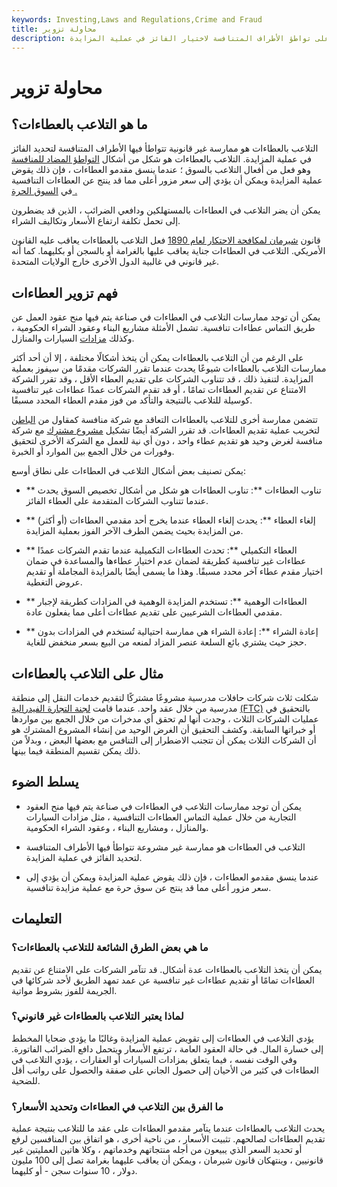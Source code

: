 ```yaml
---
keywords: Investing,Laws and Regulations,Crime and Fraud
title: محاولة تزوير
description: التلاعب بالعطاءات هو ممارسة غير قانونية تنطوي على تواطؤ الأطراف المتنافسة لاختيار الفائز في عملية المزايدة.
---
```


# محاولة تزوير
## ما هو التلاعب بالعطاءات؟

التلاعب بالعطاءات هو ممارسة غير قانونية تتواطأ فيها الأطراف المتنافسة لتحديد الفائز في عملية المزايدة. التلاعب بالعطاءات هو شكل من أشكال [التواطؤ المضاد للمنافسة](/collusion) وهو فعل من أفعال التلاعب بالسوق ؛ عندما ينسق مقدمو العطاءات ، فإن ذلك يقوض عملية المزايدة ويمكن أن يؤدي إلى سعر مزور أعلى مما قد ينتج عن العطاءات التنافسية في [السوق الحرة .](/freemarket)

يمكن أن يضر التلاعب في العطاءات بالمستهلكين ودافعي الضرائب ، الذين قد يضطرون إلى تحمل تكلفة ارتفاع الأسعار وتكاليف الشراء.

قانون [شيرمان لمكافحة الاحتكار لعام 1890](/sherman-antiturst-act) فعل التلاعب بالعطاءات يعاقب عليه القانون الأمريكي. التلاعب في العطاءات جناية يعاقب عليها بالغرامة أو بالسجن أو بكليهما. كما أنه غير قانوني في غالبية الدول الأخرى خارج الولايات المتحدة.

## فهم تزوير العطاءات

يمكن أن توجد ممارسات التلاعب في العطاءات في صناعة يتم فيها منح عقود العمل عن طريق التماس عطاءات تنافسية. تشمل الأمثلة مشاريع البناء وعقود الشراء الحكومية ، وكذلك [مزادات](/auction) السيارات والمنازل.

على الرغم من أن التلاعب بالعطاءات يمكن أن يتخذ أشكالًا مختلفة ، إلا أن أحد أكثر ممارسات التلاعب بالعطاءات شيوعًا يحدث عندما تقرر الشركات مقدمًا من سيفوز بعملية المزايدة. لتنفيذ ذلك ، قد تتناوب الشركات على تقديم العطاء الأقل ، وقد تقرر الشركة الامتناع عن تقديم العطاءات تمامًا ، أو قد تقدم الشركات عمدًا عطاءات غير تنافسية كوسيلة للتلاعب بالنتيجة والتأكد من فوز مقدم العطاء المحدد مسبقًا.

تتضمن ممارسة أخرى للتلاعب بالعطاءات التعاقد مع شركة منافسة كمقاول من [الباطن](/subcontracting) لتخريب عملية تقديم العطاءات. قد تقرر الشركة أيضًا تشكيل [مشروع مشترك](/jointventure) مع شركة منافسة لغرض وحيد هو تقديم عطاء واحد ، دون أي نية للعمل مع الشركة الأخرى لتحقيق وفورات من خلال الجمع بين الموارد أو الخبرة.

يمكن تصنيف بعض أشكال التلاعب في العطاءات على نطاق أوسع:

- ** تناوب العطاءات **: تناوب العطاءات هو شكل من أشكال تخصيص السوق يحدث عندما تتناوب الشركات المتقدمة على العطاء الفائز.

- ** إلغاء العطاء **: يحدث إلغاء العطاء عندما يخرج أحد مقدمي العطاءات (أو أكثر) من المزايدة بحيث يضمن الطرف الآخر الفوز بعملية المزايدة.

- ** العطاء التكميلي **: تحدث العطاءات التكميلية عندما تقدم الشركات عمدًا عطاءات غير تنافسية كطريقة لضمان عدم اختيار عطاءها والمساعدة في ضمان اختيار مقدم عطاء آخر محدد مسبقًا. وهذا ما يسمى أيضًا بالمزايدة المجاملة أو تقديم عروض التغطية.

- ** العطاءات الوهمية **: تستخدم المزايدة الوهمية في المزادات كطريقة لإجبار مقدمي العطاءات الشرعيين على تقديم عطاءات أعلى مما يفعلون عادة.

- ** إعادة الشراء **: إعادة الشراء هي ممارسة احتيالية تُستخدم في المزادات بدون حجز حيث يشتري بائع السلعة عنصر المزاد لمنعه من البيع بسعر منخفض للغاية.

## مثال على التلاعب بالعطاءات

شكلت ثلاث شركات حافلات مدرسية مشروعًا مشتركًا لتقديم خدمات النقل إلى منطقة مدرسية من خلال عقد واحد. عندما قامت [لجنة التجارة الفيدرالية](/ftc) [(FTC)](/ftc) بالتحقيق في عمليات الشركات الثلاث ، وجدت أنها لم تحقق أي مدخرات من خلال الجمع بين مواردها أو خبراتها السابقة. وكشف التحقيق أن الغرض الوحيد من إنشاء المشروع المشترك هو أن الشركات الثلاث يمكن أن تتجنب الاضطرار إلى التنافس مع بعضها البعض ، وبدلاً من ذلك يمكن تقسيم المنطقة فيما بينها.

## يسلط الضوء

- يمكن أن توجد ممارسات التلاعب في العطاءات في صناعة يتم فيها منح العقود التجارية من خلال عملية التماس العطاءات التنافسية ، مثل مزادات السيارات والمنازل ، ومشاريع البناء ، وعقود الشراء الحكومية.

- التلاعب في العطاءات هو ممارسة غير مشروعة تتواطأ فيها الأطراف المتنافسة لتحديد الفائز في عملية المزايدة.

- عندما ينسق مقدمو العطاءات ، فإن ذلك يقوض عملية المزايدة ويمكن أن يؤدي إلى سعر مزور أعلى مما قد ينتج عن سوق حرة مع عملية مزايدة تنافسية.

## التعليمات

### ما هي بعض الطرق الشائعة للتلاعب بالعطاءات؟

يمكن أن يتخذ التلاعب بالعطاءات عدة أشكال. قد تتآمر الشركات على الامتناع عن تقديم العطاءات تمامًا أو تقديم عطاءات غير تنافسية عن عمد تمهد الطريق لأحد شركائها في الجريمة للفوز بشروط مواتية.

### لماذا يعتبر التلاعب بالعطاءات غير قانوني؟

يؤدي التلاعب في العطاءات إلى تقويض عملية المزايدة وغالبًا ما يؤدي ضحايا المخطط إلى خسارة المال. في حالة العقود العامة ، ترتفع الأسعار ويتحمل دافع الضرائب الفاتورة. وفي الوقت نفسه ، فيما يتعلق بمزادات السيارات أو العقارات ، يؤدي التلاعب في العطاءات في كثير من الأحيان إلى حصول الجاني على صفقة والحصول على رواتب أقل للضحية.

### ما الفرق بين التلاعب في العطاءات وتحديد الأسعار؟

يحدث التلاعب بالعطاءات عندما يتآمر مقدمو العطاءات على عقد ما للتلاعب بنتيجة عملية تقديم العطاءات لصالحهم. تثبيت الأسعار ، من ناحية أخرى ، هو اتفاق بين المنافسين لرفع أو تحديد السعر الذي يبيعون من أجله منتجاتهم وخدماتهم ، وكلا هاتين العمليتين غير قانونيين ، وينتهكان قانون شيرمان ، ويمكن أن يعاقب عليهما بغرامة تصل إلى 100 مليون دولار ، 10 سنوات سجن - أو كليهما.


